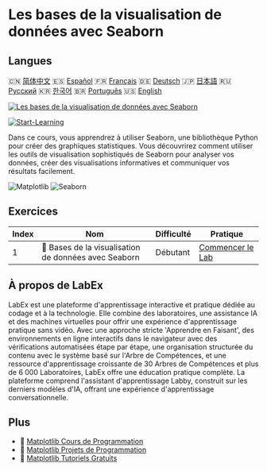# Les bases de la visualisation de données avec Seaborn

## Langues

🇨🇳 [简体中文](README_zh.md) 🇪🇸 [Español](README_es.md) 🇫🇷 [Français](README_fr.md) 🇩🇪 [Deutsch](README_de.md) 🇯🇵 [日本語](README_ja.md) 🇷🇺 [Русский](README_ru.md) 🇰🇷 [한국어](README_ko.md) 🇧🇷 [Português](README_pt.md) 🇺🇸 [English](README.md) 

[![Les bases de la visualisation de données avec Seaborn](https://cover-creator.labex.io/seaborn-data-visualization-basics.png?lang=fr)](https://labex.io/fr/courses/seaborn-data-visualization-basics)

[![Start-Learning](https://img.shields.io/badge/Start-Learning-whitesmoke?style=for-the-badge)](https://labex.io/fr/courses/seaborn-data-visualization-basics)

Dans ce cours, vous apprendrez à utiliser Seaborn, une bibliothèque Python pour créer des graphiques statistiques. Vous découvrirez comment utiliser les outils de visualisation sophistiqués de Seaborn pour analyser vos données, créer des visualisations informatives et communiquer vos résultats facilement.

![Matplotlib](https://img.shields.io/badge/Matplotlib-whitesmoke?style=for-the-badge&logo=matplotlib)
![Seaborn](https://img.shields.io/badge/Seaborn-whitesmoke?style=for-the-badge&logo=seaborn)


## Exercices

|   Index | Nom                                                   | Difficulté   | Pratique                                                                                                         |
|---------|-------------------------------------------------------|--------------|------------------------------------------------------------------------------------------------------------------|
|       1 | 📖  Bases de la visualisation de données avec Seaborn | Débutant     | <a target='_blank' href='https://labex.io/fr/labs/seaborn-data-visualization-basics-180237'>Commencer le Lab</a> |

## À propos de LabEx

LabEx est une plateforme d'apprentissage interactive et pratique dédiée au codage et à la technologie. Elle combine des laboratoires, une assistance IA et des machines virtuelles pour offrir une expérience d'apprentissage pratique sans vidéo. Avec une approche stricte 'Apprendre en Faisant', des environnements en ligne interactifs dans le navigateur avec des vérifications automatisées étape par étape, une organisation structurée du contenu avec le système basé sur l'Arbre de Compétences, et une ressource d'apprentissage croissante de 30 Arbres de Compétences et plus de 6 000 Laboratoires, LabEx offre une éducation pratique complète. La plateforme comprend l'assistant d'apprentissage Labby, construit sur les derniers modèles d'IA, offrant une expérience d'apprentissage conversationnelle.

## Plus

- 🔗 [Matplotlib Cours de Programmation](https://github.com/labex-labs/awesome-programming-courses)
- 🔗 [Matplotlib Projets de Programmation](https://github.com/labex-labs/awesome-programming-projects)
- 🔗 [Matplotlib Tutoriels Gratuits](https://github.com/labex-labs/matplotlib-free-tutorials)

